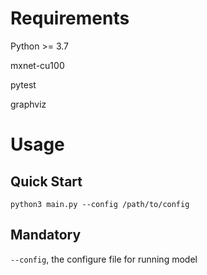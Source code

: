 # Requirements
Python >= 3.7

mxnet-cu100

pytest

graphviz

# Usage
## Quick Start
```
python3 main.py --config /path/to/config
```

## Mandatory
`--config`, the configure file for running model
